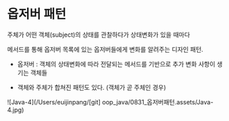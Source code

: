 # 옵저버 패턴

주체가 어떤 객체(subject)의 상태를 관찰하다가 상태변화가 있을 때마다

메서드를 통해 옵저버 목록에 있는 옵저버들에게 변화를 알려주는 디자인 패턴.



- 옵저버 : 객체의 상태변화에 따라 전달되는 메서드를 기반으로 추가 변화 사항이 생기는 객체들

- 객체와 주체가 합쳐진 패턴도 있다. (객체가 곧 주체인 경우)



![Java-4](/Users/euijinpang/[git] oop_java/0831_옵저버패턴.assets/Java-4.jpg)

